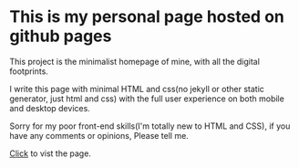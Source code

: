 This is my personal page hosted on github pages
===============================================
This project is the minimalist homepage of mine, with all the digital footprints.

I write this page with minimal HTML and css(no jekyll or other static generator, just html and css) with the full user experience on both mobile and desktop devices.

Sorry for my poor front-end skills(I'm totally new to HTML and CSS), if you have any comments or opinions, Please tell me.

[Click](http://mysq.to) to vist the page.
